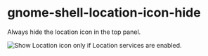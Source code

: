 # gnome-shell-location-icon-hide
Always hide the location icon in the top panel.

![Show Location icon only if Location services are enabled.](images/tray.png)
